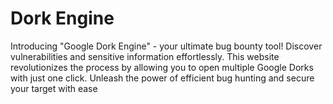 # Dork Engine
Introducing "Google Dork Engine" - your ultimate bug bounty tool! Discover vulnerabilities and sensitive information effortlessly. This website revolutionizes the process by allowing you to open multiple Google Dorks with just one click. Unleash the power of efficient bug hunting and secure your target with ease
